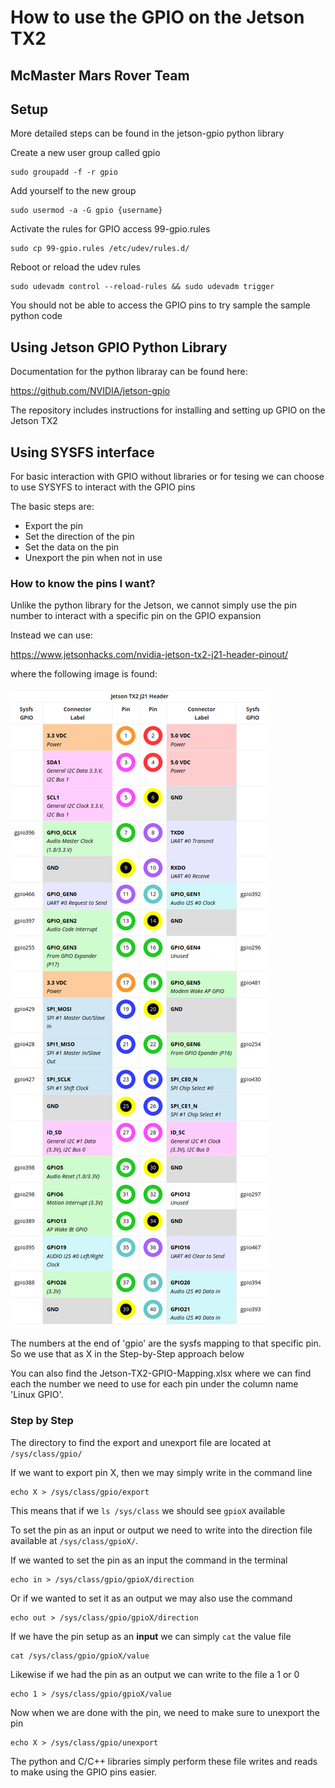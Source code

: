 # How to use the GPIO on the Jetson TX2 
## McMaster Mars Rover Team

## Setup 

More detailed steps can be found in the jetson-gpio python library

Create a new user group called gpio

    sudo groupadd -f -r gpio

Add yourself to the new group

    sudo usermod -a -G gpio {username}

Activate the rules for GPIO access 99-gpio.rules

    sudo cp 99-gpio.rules /etc/udev/rules.d/

Reboot or reload the udev rules

    sudo udevadm control --reload-rules && sudo udevadm trigger

You should not be able to access the GPIO pins to try sample the sample python code 

## Using Jetson GPIO Python Library


Documentation for the python libraray can be found here:

https://github.com/NVIDIA/jetson-gpio

The repository includes instructions for installing and setting up GPIO on the Jetson TX2


## Using SYSFS interface

For basic interaction with GPIO without libraries or for tesing we can choose to use SYSYFS to interact with the GPIO pins

The basic steps are:

* Export the pin
* Set the direction of the pin
* Set the data on the pin
* Unexport the pin when not in use

### How to know the pins I want?

Unlike the python library for the Jetson, we cannot simply use the pin number to interact with a specific pin on the GPIO expansion

Instead we can use:

https://www.jetsonhacks.com/nvidia-jetson-tx2-j21-header-pinout/

where the following image is found:

![GPIOOut.png](./imgs/GPIOOutV2.png)

The numbers at the end of 'gpio' are the sysfs mapping to that specific pin. So we use that as X in the Step-by-Step approach below 

You can also find the Jetson-TX2-GPIO-Mapping.xlsx where we can find each the number we need to use for each pin under the column name 'Linux GPIO'. 


### Step by Step

The directory to find the export and unexport file are located at `/sys/class/gpio/`

If we want to export pin X, then we may simply write in the command line

    echo X > /sys/class/gpio/export

This means that if we `ls /sys/class` we should see `gpioX` available

To set the pin as an input or output we need to write into the direction file available at `/sys/class/gpioX/`.

If we wanted to set the pin as an input the command in the terminal

    echo in > /sys/class/gpio/gpioX/direction

Or if we wanted to set it as an output we may also use the command

    echo out > /sys/class/gpio/gpioX/direction

If we have the pin setup as an **input** we can simply `cat` the value file

    cat /sys/class/gpio/gpioX/value

Likewise if we had the pin as an output we can write to the file a 1 or 0

    echo 1 > /sys/class/gpio/gpioX/value

Now when we are done with the pin, we need to make sure to unexport the pin

    echo X > /sys/class/gpio/unexport

The python and C/C++ libraries simply perform these file writes and reads to make using the GPIO pins easier.
